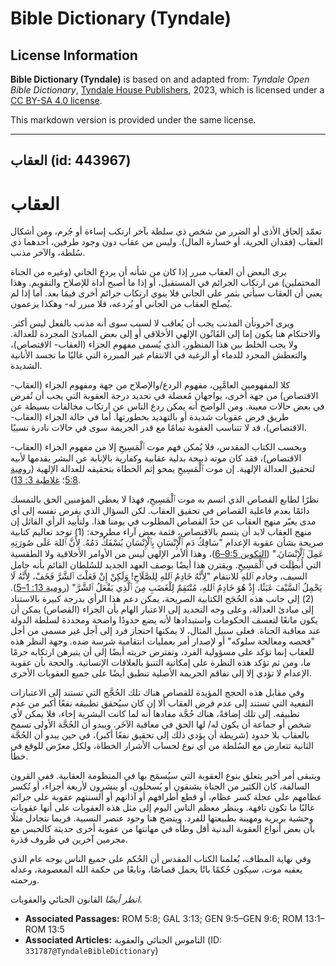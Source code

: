 # Bible Dictionary (Tyndale)

## License Information

**Bible Dictionary (Tyndale)** is based on and adapted from: _Tyndale Open Bible Dictionary_, [Tyndale House Publishers](https://tyndaleopenresources.com/), 2023, which is licensed under a [CC BY-SA 4.0 license](https://creativecommons.org/licenses/by-sa/4.0/legalcode.en).

This markdown version is provided under the same license.



--------------------------------

## العقاب (id: 443967)

العقاب
======

تعمّد إلحاق الأذى أو الضرر من شخص ذي سلطة بآخر ارتكب إساءة أو جُرم، ومن أشكال العقاب (فقدان الحرية، أو خسارة المال). وليس من عقاب دون وجود طرفين، أحدهما ذي سُلطة، والآخر مذنب.

يرى البعض أن العقاب مبرر إذا كان من شأنه أن يردع الجاني (وغيره من الجناة المحتملين) من ارتكاب الجرائم في المستقبل، أو إذا ما أصبح أداة للإصلاح والتقويم. وهذا يعني أن العقاب سيأتي بثمر على الجاني فلا ينوي ارتكاب جرائم أخرى فيمَا بعد. أما إذا لم يُصلح العقاب من الجاني أو يُردعه، فلا مبرر له\- وهكذا يزعمون. 

ويرى آخرونأن المذنب يجب أن يُعاقب لا لسبب سوى أنه مذنب بالفعل ليس أكثر. والاحتكام هنا يكون إما إلى القَانُون الإلهي الأخلاقي أو إلى بعض المبادئ المجردة للعدالة. ولا يجب الخلط بين هذا المنظور، الذي يُسمى مفهوم الجزاء (العقاب\- الاقتصاص)، والتعطش المجرد للدماء أو الرغبة في الانتقام غير المبررة التي غالبًا ما تجسد الأنانية الشديدة.

كلا المفهومين العامَّيِن، مفهوم الردع/والإصلاح من جهة ومفهوم الجزاء (العقاب\- الاقتصاص) من جهة أخرى، يواجهان مُعضلة في تحديد درجة العقوبة التي يجب أن تُفرض في بعض حالات معينة. ومن الواضح أنه يمكن ردع الناس عن ارتكاب مخالفات بسيطة عن طريق فرض عقوبات شديدة أو بالتهديد بخطورتها. أما في حالة الجزاء (العقاب\-الاقتصاص)، قد لا تتناسب العقوبة تمامًا مع قدر الجريمة سوى في حالات نادرة نسبيًا.

وبحسب الكتاب المقدس، فلا يُمكن فهم موت ٱلْمَسِيحِ إلا من مفهوم الجزاء (العقاب\-الاقتصاص)، فقد كان موته ذبيحة بدلية عقابية وكفارية بالإنابة عن البشر يقدمها لأبيه لتحقيق العدالة الإلهية. إن موت ٱلْمَسِيحِ يمحو إثم الخطاة بتحقيقه للعدالة الإلهية ([رومية 5:8](https://ref.ly/Rom5:8)؛ [غلاطية 3: 13](https://ref.ly/Gal3:13)).

نظرًا لطابع القصاص الذي اتسم به موت ٱلْمَسِيحِ، فهذا لا يعطي المؤمنين الحق بالتمسك دائمًا بعدم فاعلية القصاص في تحقيق العقاب. لكن السؤال الذي يفرض نفسه إلى أي مدى يعبّر منهج العقاب عن حدّ القصاص المطلوب في يومنا هذا. ولتأييد الرأي القائل إن منهج العقاب لابد أن يتسم بالاقتصاص، فثمة بعض آراء مطروحة: (1\) توجد تعاليم كتابية صريحة بشأن عقوبة الإعدام "سَافِكُ دَمِ ٱلْإِنْسَانِ بِٱلْإِنْسَانِ يُسْفَكُ دَمُهُ. لِأَنَّ ٱللهَ عَلَى صُورَتِهِ عَمِلَ ٱلْإِنْسَانَ." ([التكوين 9:5–6](https://ref.ly/Gen9:5-Gen9:6))، وهذا الأمر الإلهي ليس من الأوامر الأخلاقية ولا الطقسية التي أُبطِلَت في ٱلْمَسِيحِ. ويقترن هذا أيضًا بوصف العهد الجديد للسُلطان القائم بأنه حامل السيف، وخادم ٱللهِ للانتقام "لِأَنَّهُ خَادِمُ ٱللهِ لِلصَّلَاحِ! وَلَكِنْ إِنْ فَعَلْتَ ٱلشَّرَّ فَخَفْ، لِأَنَّهُ لَا يَحْمِلُ ٱلسَّيْفَ عَبَثًا، إِذْ هُوَ خَادِمُ ٱللهِ، مُنْتَقِمٌ لِلْغَضَبِ مِنَ ٱلَّذِي يَفْعَلُ ٱلشَّرَّ" ([رومية 13: 1–5](https://ref.ly/Rom13:1-Rom13:5)). (2\) إلى جانب هذه الحُجَج الكتابية الصريحة، يمكن دعم هذا الرأي بدرجة كبيرة بالاستناد إلى مبادئ العدالة، وعلى وجه التحديد إلى الاعتبار الهام بأن الجزاء (القصاص) يمكن أن يكون مانعًا لتعسف الحكومات واستبدادها لأنه يضع حدودًا واضحة ومحددة لسلطة الدولة عند معاقبة الجناة. فعلى سبيل المثال، لا يمكنها احتجاز فرد إلى أجل غير مسمى من أجل "فحصه ومعالجة سلوكه" أو لإصدار أمر بعمليات انتقامية شرسة ضده. وجهة النظر هذه للعقاب إنما تؤكد على مسؤولية الفرد، وتفترض حريته أيضًا إلى أن يتبرهن ارتكابه جرمًا ما، ومن ثم تؤكد هذه النظرة على إمكانية التنبؤ بالعلاقات الإنسانية. والحجة بأن عقوبة الإعدام لا تؤدي إلا إلى تفاقم الجريمة الأصلية تنطبق أيضًا على جميع العقوبات الأخرى.

وفي مقابل هذه الحجج المؤيدة للقصاص هناك تلك الحُجَّج التي تستند إلى الاعتبارات النفعية التي تستند إلى عدم فرض العقاب ألا إن كان سيُحقق تطبيقه نفعًا أكبر من عدم تطبيقه. إلى تلك إضافةً، هناك حُجَّة مفادها أنه لما كانت البشرية إخاء، فلا يمكن لأي شخص أو جماعة أن يكون له/ لها الحق في معاقبة الآخَر. ويبدو أن الحُجَّة الأولى تسمح بالعقاب بلا حدود (شريطة أن يؤدي ذلك إلى تحقيق نفعًا أكبر)، في حين يبدو أن الحُجَّة الثانية تتعارض مع السُلطة من أي نوع لحساب الأشرار الخطاة، ولكل معرّض للوقع في خطأ. 

ويتبقى أمر أخير يتعلق بنوع العقوبة التي سيُسمَح بها في المنظومة العقابية. ففي القرون السالفة، كان الكثير من الجناة يشنقون أو يُسحلون، أو ينشرون لأربعة أجزاء، أو تُكسر عظامهم على عجلة كسر عظام، أو قطع أطرافهم أو آذانهم أو ألسنتهم عقوبة على جرائم غالبًا ما تكون تافهة. وينظر معظم الناس اليوم إلى مثل هذه العقوبات على أنها عقوبات وحشية بربرية ومهينة بطبيعتها للفرد. ويتضح هنا وجود عنصر النسبية. فربما نتجادل مثلًا بأن بعض أنواع العقوبة البدنية أقل وطأه في مهانتها من عقوبة أخرى حديثة كالحبس مع مجرمين آخرين في ظروف قذرة.

وفي نهاية المطاف، يُعلمنا الكتاب المقدس أن الحُكم على جميع الناس بوجه عام الذي يعقبه موت، سيكون حُكمًا باتًا يحمل قصاصًا، ونابعًا من حكمة الله المعصومة، وعدله ورحمته.

*انظر أيضًا* القانون الجنائي والعقوبات.

* **Associated Passages:** ROM 5:8; GAL 3:13; GEN 9:5–GEN 9:6; ROM 13:1–ROM 13:5
* **Associated Articles:** الناموس الجنائي والعقوبة (ID: `331787@TyndaleBibleDictionary`)

